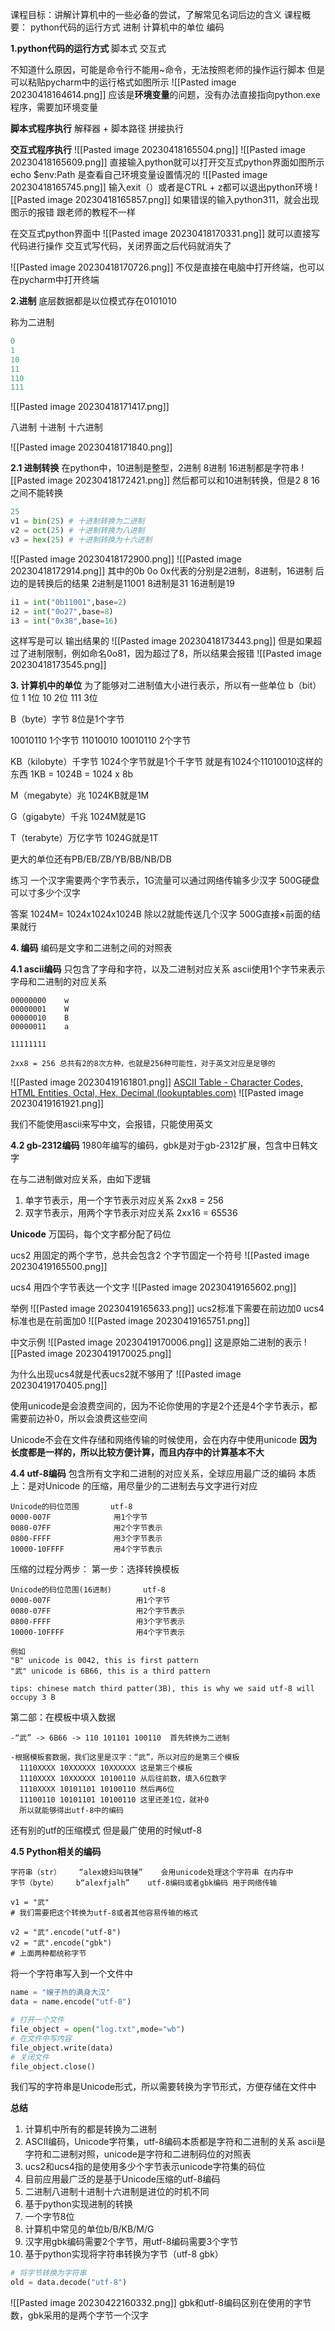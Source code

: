 课程目标：讲解计算机中的一些必备的尝试，了解常见名词后边的含义
课程概要：
python代码的运行方式
进制
计算机中的单位
编码

**1.python代码的运行方式**
脚本式
交互式

不知道什么原因，可能是命令行不能用~命令，无法按照老师的操作运行脚本
但是可以粘贴pycharm中的运行格式如图所示
![[Pasted image 20230418164614.png]]
应该是**环境变量**的问题，没有办法直接指向python.exe程序，需要加环境变量

**脚本式程序执行**
解释器 + 脚本路径 拼接执行

**交互式程序执行**
![[Pasted image 20230418165504.png]]
![[Pasted image 20230418165609.png]]
直接输入python就可以打开交互式python界面如图所示
echo $env:Path
是查看自己环境变量设置情况的
![[Pasted image 20230418165745.png]]
输入exit（）或者是CTRL + z都可以退出python环境
![[Pasted image 20230418165857.png]]
如果错误的输入python311，就会出现图示的报错
跟老师的教程不一样

在交互式python界面中
![[Pasted image 20230418170331.png]]
就可以直接写代码进行操作
交互式写代码，关闭界面之后代码就消失了

![[Pasted image 20230418170726.png]]
不仅是直接在电脑中打开终端，也可以在pycharm中打开终端

**2.进制**
底层数据都是以位模式存在0101010

称为二进制
```python
0
1
10
11
110
111
```
![[Pasted image 20230418171417.png]]

八进制
十进制
十六进制

![[Pasted image 20230418171840.png]]

**2.1 进制转换**
在python中，10进制是整型，2进制 8进制 16进制都是字符串
![[Pasted image 20230418172421.png]]
然后都可以和10进制转换，但是2 8 16 之间不能转换
```python
25
v1 = bin(25) # 十进制转换为二进制
v2 = oct(25) # 十进制转换为八进制
v3 = hex(25) # 十进制转换为十六进制
```
![[Pasted image 20230418172900.png]]
![[Pasted image 20230418172914.png]]
其中的0b 0o 0x代表的分别是2进制，8进制，16进制
后边的是转换后的结果
2进制是11001 
8进制是31 
16进制是19

```python
i1 = int("0b11001",base=2)
i2 = int("0o27",base=8)
i3 = int("0x38",base=16)
```
这样写是可以 输出结果的
![[Pasted image 20230418173443.png]]
但是如果超过了进制限制，例如命名0o81，因为超过了8，所以结果会报错
![[Pasted image 20230418173545.png]]

**3. 计算机中的单位**
为了能够对二进制值大小进行表示，所以有一些单位
b（bit）位
1 1位
10 2位
111 3位

B（byte）字节
8位是1个字节

10010110  1个字节
11010010   10010110   2个字节

KB（kilobyte）千字节
1024个字节就是1个千字节
就是有1024个11010010这样的东西
1KB = 1024B = 1024 x 8b

M（megabyte）兆
1024KB就是1M

G（gigabyte）千兆
1024M就是1G

T（terabyte）万亿字节
1024G就是1T

更大的单位还有PB/EB/ZB/YB/BB/NB/DB

练习
一个汉字需要两个字节表示，1G流量可以通过网络传输多少汉字
500G硬盘可以寸多少个汉字

答案
1024M= 1024x1024x1024B
除以2就能传送几个汉字
500G直接×前面的结果就行

**4. 编码**
编码是文字和二进制之间的对照表

**4.1 ascii编码**
只包含了字母和字符，以及二进制对应关系
ascii使用1个字节来表示字母和二进制的对应关系
```
00000000    w
00000001    W
00000010    B
00000011    a

11111111

2xx8 = 256 总共有2的8次方种，也就是256种可能性，对于英文对应是足够的
```

![[Pasted image 20230419161801.png]]
[ASCII Table - Character Codes, HTML Entities, Octal, Hex, Decimal (lookuptables.com)](https://www.lookuptables.com/text/ascii-table)
![[Pasted image 20230419161921.png]]

我们不能使用ascii来写中文，会报错，只能使用英文

**4.2 gb-2312编码**
1980年编写的编码，gbk是对于gb-2312扩展，包含中日韩文字

在与二进制做对应关系，由如下逻辑
1. 单字节表示，用一个字节表示对应关系  2xx8 = 256
2. 双字节表示，用两个字节表示对应关系   2xx16 = 65536

**Unicode**
万国码，每个文字都分配了码位

ucs2
用固定的两个字节，总共会包含2 个字节固定一个符号
![[Pasted image 20230419165500.png]]

ucs4
用四个字节表达一个文字
![[Pasted image 20230419165602.png]]

举例
![[Pasted image 20230419165633.png]]
ucs2标准下需要在前边加0
ucs4标准也是在前面加0
![[Pasted image 20230419165751.png]]

中文示例
![[Pasted image 20230419170006.png]]
这是原始二进制的表示
![[Pasted image 20230419170025.png]]

为什么出现ucs4就是代表ucs2就不够用了
![[Pasted image 20230419170405.png]]

使用unicode是会浪费空间的，因为不论你使用的字是2个还是4个字节表示，都需要前边补0，所以会浪费这些空间

Unicode不会在文件存储和网络传输的时候使用，会在内存中使用unicode
**因为长度都是一样的，所以比较方便计算，而且内存中的计算基本不大**

**4.4 utf-8编码**
包含所有文字和二进制的对应关系，全球应用最广泛的编码
本质上：是对Unicode 的压缩，用尽量少的二进制去与文字进行对应
```
Unicode的码位范围       utf-8
0000-007F              用1个字节
0080-07FF              用2个字节表示
0800-FFFF              用3个字节表示
10000-10FFFF           用4个字节表示
```

压缩的过程分两步：
第一步：选择转换模板
```
Unicode的码位范围(16进制)       utf-8
0000-007F                   用1个字节
0080-07FF                   用2个字节表示
0800-FFFF                   用3个字节表示
10000-10FFFF                用4个字节表示
```
```
例如
"B" unicode is 0042, this is first pattern
"武" unicode is 6B66, this is a third pattern

tips: chinese match third patter(3B), this is why we said utf-8 will occupy 3 B
```
第二部：在模板中填入数据
```
-“武” -> 6B66 -> 110 101101 100110  首先转换为二进制

-根据模板套数据，我们这里是汉字：“武”，所以对应的是第三个模板
  1110XXXX 10XXXXXX 10XXXXXX 这是第三个模板
  1110XXXX 10XXXXXX 10100110 从后往前数，填入6位数字
  1110XXXX 10101101 10100110 然后再6位
  11100110 10101101 10100110 这里还差1位，就补0
  所以就能够得出utf-8中的编码
```
还有别的utf的压缩模式
但是最广使用的时候utf-8

**4.5 Python相关的编码**
```
字符串（str）    “alex媳妇叫铁锤”    会用unicode处理这个字符串 在内存中
字节（byte）    b“alexfjalh”    utf-8编码或者gbk编码 用于网络传输

v1 = "武"
# 我们需要把这个转换为utf-8或者其他容易传输的格式

v2 = "武".encode("utf-8")
v2 = "武".encode("gbk")
# 上面两种都统称字节

```

将一个字符串写入到一个文件中

```python
name = "嫂子热的满身大汉"
data = name.encode("utf-8")

# 打开一个文件
file_object = open("log.txt",mode="wb")
# 在文件中写内容
file_object.write(data)
# 关闭文件
file_object.close()
```
我们写的字符串是Unicode形式，所以需要转换为字节形式，方便存储在文件中

**总结**
1. 计算机中所有的都是转换为二进制
2. ASCII编码，Unicode字符集，utf-8编码本质都是字符和二进制的关系         ascii是字符和二进制对照，unicode是字符和二进制码位的对照表
3. ucs2和ucs4指的是使用多少个字节表示unicode字符集的码位
4. 目前应用最广泛的是基于Unicode压缩的utf-8编码
5. 二进制八进制十进制十六进制是进位的时机不同
6. 基于python实现进制的转换
7. 一个字节8位
8. 计算机中常见的单位b/B/KB/M/G
9. 汉字用gbk编码需要2个字节，用utf-8编码需要3个字节
10. 基于python实现将字符串转换为字节（utf-8 gbk）

```python
# 将字节转换为字符串
old = data.decode("utf-8")
```
![[Pasted image 20230422160332.png]]
gbk和utf-8编码区别在使用的字节数，gbk采用的是两个字节一个汉字
